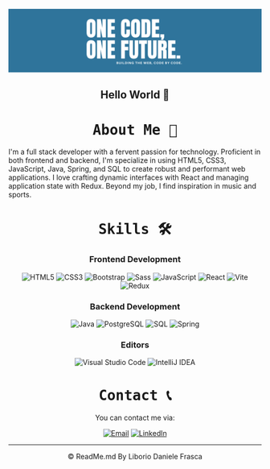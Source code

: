 <!-- Banner -->
<p align="center">
  <img src="banner2.png" alt="Banner">
</p>


<!-- Introduction -->
<h2 align="center">Hello World 👋</h2>

<!-- About Me -->
<h1 align="center"><tt>About Me 🚀</tt></h1>
<p>I'm a full stack developer with a fervent passion for technology. Proficient in both frontend and backend, I'm specialize in using HTML5, CSS3, JavaScript, Java, Spring, and SQL to create robust and performant web applications. I love crafting dynamic interfaces with React and managing application state with Redux. Beyond my job, I find inspiration in music and sports.</p>

<!-- Skills -->
<h1 align="center"><tt>Skills 🛠️</tt></h1>

<!-- Frontend -->
<h3 align="center">Frontend Development</h3>
<p align="center">
  <img src="https://img.shields.io/badge/HTML5-E34F26?style=for-the-badge&logo=html5&logoColor=white" alt="HTML5">
  <img src="https://img.shields.io/badge/CSS3-1572B6?style=for-the-badge&logo=css3&logoColor=white" alt="CSS3">
  <img src="https://img.shields.io/badge/Bootstrap-563D7C?style=for-the-badge&logo=bootstrap&logoColor=white" alt="Bootstrap">
  <img src="https://img.shields.io/badge/Sass-CC6699?style=for-the-badge&logo=sass&logoColor=white" alt="Sass">
  <img src="https://img.shields.io/badge/JavaScript-F7DF1E?style=for-the-badge&logo=javascript&logoColor=black" alt="JavaScript">
  <img src="https://img.shields.io/badge/React-61DAFB?style=for-the-badge&logo=react&logoColor=white" alt="React">
  <img src="https://img.shields.io/badge/Vite-646CFF?style=for-the-badge&logo=vite&logoColor=white" alt="Vite">
  <img src="https://img.shields.io/badge/Redux-764ABC?style=for-the-badge&logo=redux&logoColor=white" alt="Redux">
</p>

<!-- Backend -->
<h3 align="center">Backend Development</h3>
<p align="center">
  <img src="https://img.shields.io/badge/Java-007396?style=for-the-badge&logo=java&logoWidth=40&logoColor=white" alt="Java">
  <img src="https://img.shields.io/badge/PostgreSQL-336791?style=for-the-badge&logo=postgresql&logoColor=white" alt="PostgreSQL">
  <img src="https://img.shields.io/badge/SQL-4479A1?style=for-the-badge&logo=postgresql&logoColor=white" alt="SQL">
  <img src="https://img.shields.io/badge/Spring-6DB33F?style=for-the-badge&logo=spring&logoColor=white" alt="Spring">
</p>

<!-- Editors -->
<h3 align="center">Editors</h3>
<p align="center">
  <img src="https://img.shields.io/badge/Visual%20Studio%20Code-007ACC?style=for-the-badge&logo=visual-studio-code&logoColor=white" alt="Visual Studio Code">
  <img src="https://img.shields.io/badge/IntelliJ%20IDEA-000000?style=for-the-badge&logo=intellij-idea&logoColor=white" alt="IntelliJ IDEA">
</p>

<!-- Contact -->
<h1 align="center"><tt>Contact 📞</tt></h1>
<p align="center">You can contact me via:</p>
<p align="center">
  <a href="mailto:frascaliboriodaniele@gmail.com"><img src="https://img.shields.io/badge/Email-D14836?style=for-the-badge&logo=gmail&logoColor=white" alt="Email"></a>
  <a href="https://www.linkedin.com/in/dano-fra"><img src="https://img.shields.io/badge/LinkedIn-0077B5?style=for-the-badge&logo=linkedin&logoColor=white" alt="LinkedIn"></a>
</p>

<!-- Footer -->
<hr/>
<p align="center">&copy; ReadMe.md By Liborio Daniele Frasca</p>
